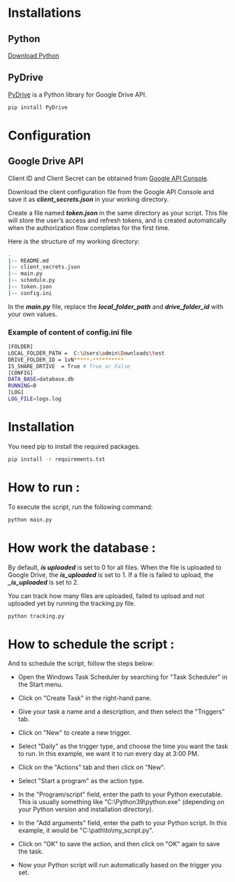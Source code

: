 # Installations

## Python

[Download Python](https://www.python.org/downloads/)

## PyDrive

[PyDrive](https://pythonhosted.org/PyDrive/) is a Python library for Google Drive API.

```bash
pip install PyDrive
```

# Configuration

## Google Drive API

Client ID and Client Secret can be obtained from [Google API Console](https://console.developers.google.com/).

Download the client configuration file from the Google API Console and save it as **_client_secrets.json_** in your working directory.

Create a file named **_token.json_** in the same directory as your script. This file will store the user’s access and refresh tokens, and is created automatically when the authorization flow completes for the first time.

Here is the structure of my working directory:

```bash
.
|-- README.md
|-- client_secrets.json
|-- main.py
|-- schedule.py
|-- token.json
|-- config.ini
```

In the **_main.py_** file, replace the **_local_folder_path_** and **_drive_folder_id_** with your own values.

### Example of content of config.ini file

```bash
[FOLDER]
LOCAL_FOLDER_PATH =  C:\Users\admin\Downloads\test
DRIVE_FOLDER_ID = 1vN*****-**********
IS_SHARE_DRTIVE  = True # True or False
[CONFIG]
DATA_BASE=database.db
RUNNING=0
[LOG]
LOG_FILE=logs.log
```

# Installation

You need pip to install the required packages.

```bash
pip install -r requirements.txt
```

# How to run :

To execute the script, run the following command:

```bash
python main.py
```

# How work the database :

By default, **_is uploaded_** is set to 0 for all files. When the file is uploaded to Google Drive, the **_is_uploaded_** is set to 1. If a file is failed to upload, the **_\_is_uploaded_** is set to 2.

You can track how many files are uploaded, failed to upload and not uploaded yet by running the tracking.py file.

```bash
python tracking.py
```

# How to schedule the script :

And to schedule the script, follow the steps below:

- Open the Windows Task Scheduler by searching for "Task Scheduler" in the Start menu.

- Click on "Create Task" in the right-hand pane.

- Give your task a name and a description, and then select the "Triggers" tab.
- Click on "New" to create a new trigger.

- Select "Daily" as the trigger type, and choose the time you want the task to run. In this example, we want it to run every day at 3:00 PM.

- Click on the "Actions" tab and then click on "New".
- Select "Start a program" as the action type.

- In the "Program/script" field, enter the path to your Python executable. This is usually something like "C:\Python39\python.exe" (depending on your Python version and installation directory).

- In the "Add arguments" field, enter the path to your Python script. In this example, it would be "C:\path\to\my_script.py".

- Click on "OK" to save the action, and then click on "OK" again to save the task.

- Now your Python script will run automatically based on the trigger you set.
